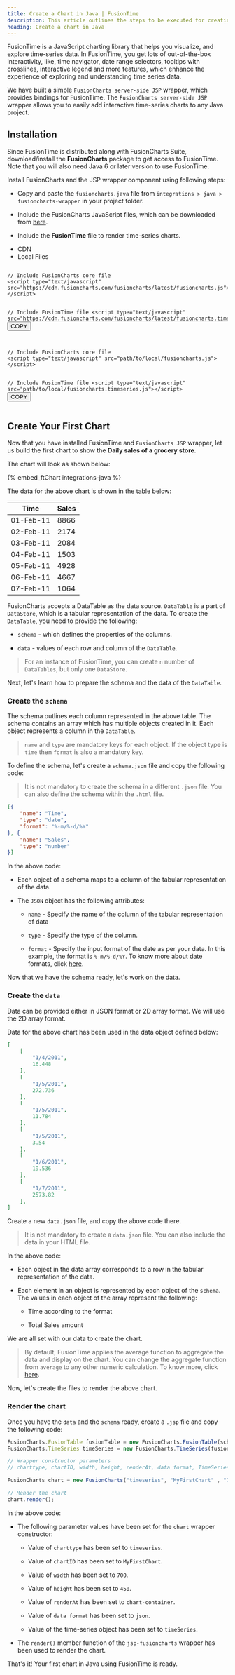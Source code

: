 ```yaml
---
title: Create a Chart in Java | FusionTime
description: This article outlines the steps to be executed for creating your first chart in Java using FusionTime.
heading: Create a chart in Java
---
```


FusionTime is a JavaScript charting library that helps you visualize, and explore time-series data. In FusionTime, you get lots of out-of-the-box interactivity, like, time navigator, date range selectors, tooltips with crosslines, interactive legend and more features, which enhance the experience of exploring and understanding time series data.

We have built a simple `FusionCharts server-side JSP` wrapper, which provides bindings for FusionTime. The `FusionCharts server-side JSP` wrapper allows you to easily add interactive time-series charts to any Java project.

## Installation

Since FusionTime is distributed along with FusionCharts Suite, download/install the **FusionCharts** package to get access to FusionTime. Note that you will also need Java 6 or later version to use FusionTime.

Install FusionCharts and the JSP wrapper component using following steps:

* Copy and paste the `fusioncharts.java` file from `integrations > java > fusioncharts-wrapper` in your project folder.

* Include the FusionCharts JavaScript files, which can be downloaded from [here](https://www.fusioncharts.com/download/fusioncharts-suite).

* Include the **FusionTime** file to render time-series charts.

<div class="code-wrapper">
<ul class='code-tabs extra-tabs'>
    <li class='active'><a data-toggle='cdn'>CDN</a></li>
    <li><a data-toggle='local'>Local Files</a></li>
</ul>
<div class='tab-content extra-tabs'>

<div class='tab cdn-tab active'>
<pre><code class="language-java">
// Include FusionCharts core file
&lt;script type="text/javascript" src="https://cdn.fusioncharts.com/fusioncharts/latest/fusioncharts.js"&gt;&lt;/script>

// Include FusionTime file
&lt;script type="text/javascript" src="https://cdn.fusioncharts.com/fusioncharts/latest/fusioncharts.timeseries.js"&gt;&lt;/script>
</code><button class='btn btn-outline-secondary btn-copy' title='Copy to clipboard'>COPY</button>
</pre>
</div>

<div class='tab local-tab'>
<pre><code class="language-java">
// Include FusionCharts core file
&lt;script type="text/javascript" src="path/to/local/fusioncharts.js"&gt;&lt;/script&gt;

// Include FusionTime file
&lt;script type="text/javascript" src="path/to/local/fusioncharts.timeseries.js"&gt;&lt;/script&gt;
</code><button class='btn btn-outline-secondary btn-copy' title='Copy to clipboard'>COPY</button>
</pre>
</div>
</div>
</div>

## Create Your First Chart

Now that you have installed FusionTime and `FusionCharts JSP` wrapper, let us build the first chart to show the **Daily sales of a grocery store**.

The chart will look as shown below:

{% embed_ftChart integrations-java %}

The data for the above chart is shown in the table below:

| Time      | Sales |
| --------- | ----- |
| 01-Feb-11 | 8866  |
| 02-Feb-11 | 2174  |
| 03-Feb-11 | 2084  |
| 04-Feb-11 | 1503  |
| 05-Feb-11 | 4928  |
| 06-Feb-11 | 4667  |
| 07-Feb-11 | 1064  |

FusionCharts accepts a DataTable as the data source. `DataTable` is a part of `DataStore`, which is a tabular representation of the data. To create the `DataTable`, you need to provide the following:

* `schema` - which defines the properties of the columns.  

* `data` - values of each row and column of the `DataTable`.

> For an instance of FusionTime, you can create `n` number of `DataTables`, but only one `DataStore`.

Next, let's learn how to prepare the schema and the data of the `DataTable`.

### Create the `schema`

The schema outlines each column represented in the above table. The schema contains an array which has multiple objects created in it. Each object represents a column in the `DataTable`.

> `name` and `type` are mandatory keys for each object. If the object type is `time` then `format` is also a mandatory key.

To define the schema, let's create a `schema.json` file and copy the following code:

> It is not mandatory to create the schema in a different `.json` file. You can also define the schema within the `.html` file.

```json
[{
    "name": "Time",
    "type": "date",
    "format": "%-m/%-d/%Y"
}, {
    "name": "Sales",
    "type": "number"
}]
```

In the above code:

* Each object of a schema maps to a column of the tabular representation of the data.

* The `JSON` object has the following attributes:

    * `name` - Specify the name of the column of the tabular representation of data

    * `type` - Specify the type of the column.

    * `format` - Specify the input format of the date as per your data. In this example, the format is `%-m/%-d/%Y`. To know more about date formats, click [here](https://www.fusioncharts.com/dev/fusiontime/fusiontime-attributes).

Now that we have the schema ready, let's work on the data.

### Create the `data`

Data can be provided either in JSON format or 2D array format. We will use the 2D array format.

Data for the above chart has been used in the data object defined below:

```json
[
    [
        "1/4/2011",
        16.448
    ],
    [
        "1/5/2011",
        272.736
    ],
    [
        "1/5/2011",
        11.784
    ],
    [
        "1/5/2011",
        3.54
    ],
    [
        "1/6/2011",
        19.536
    ],
    [
        "1/7/2011",
        2573.82
    ],
]
```

Create a new `data.json` file, and copy the above code there. 

> It is not mandatory to create a `data.json` file. You can also include the data in your HTML file.

In the above code:

* Each object in the data array corresponds to a row in the tabular representation of the data.

* Each element in an object is represented by each object of the `schema`. The values in each object of the array represent the following:

    * Time according to the format

    * Total Sales amount 

We are all set with our data to create the chart.

> By default, FusionTime applies the average function to aggregate the data and display on the chart. You can change the aggregate function from `average` to any other numeric calculation. To know more, click [here](https://www.fusioncharts.com/dev/fusiontime/getting-started/change-default-aggregation).

Now, let's create the files to render the above chart.

### Render the chart

Once you have the `data` and the `schema` ready, create a `.jsp` file and copy the following code:

```javascript
FusionCharts.FusionTable fusionTable = new FusionCharts.FusionTable(schema, data);
FusionCharts.TimeSeries timeSeries = new FusionCharts.TimeSeries(fusionTable);

// Wrapper constructor parameters
// charttype, chartID, width, height, renderAt, data format, TimeSeries object

FusionCharts chart = new FusionCharts("timeseries", "MyFirstChart" , "700", "450", "chart-container", "json", timeSeries);

// Render the chart
chart.render();
 ```

In the above code:

* The following parameter values have been set for the `chart` wrapper constructor:

    * Value of `charttype` has been set to `timeseries`.

    * Value of `chartID` has been set to `MyFirstChart`.

    * Value of `width` has been set to `700`.

    * Value of `height` has been set to `450`.

    * Value of `renderAt` has been set to `chart-container`.

    * Value of `data format` has been set to `json`.

    * Value of the time-series object has been set to `timeSeries`.

* The `render()` member function of the `jsp-fusioncharts` wrapper has been used to render the chart.

That's it! Your first chart in Java using FusionTime is ready.